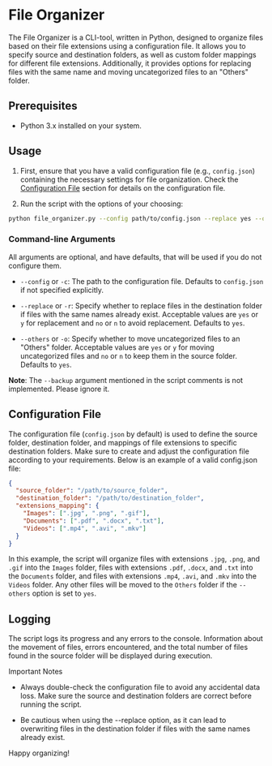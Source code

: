 # File Organizer

The File Organizer is a CLI-tool, written in Python,  designed to organize files based on their file extensions using a configuration file. It allows you to specify source and destination folders, as well as custom folder mappings for different file extensions. Additionally, it provides options for replacing files with the same name and moving uncategorized files to an "Others" folder.

## Prerequisites

- Python 3.x installed on your system.

## Usage

1. First, ensure that you have a valid configuration file (e.g., `config.json`) containing the necessary settings for file organization. Check the [Configuration File](#configuration-file) section for details on the configuration file.

2. Run the script with the options of your choosing:

```bash
python file_organizer.py --config path/to/config.json --replace yes --others yes

```

### Command-line Arguments

All arguments are optional, and have defaults, that will be used if you do not configure them.

- `--config` or `-c`: The path to the configuration file. Defaults to `config.json` if not specified explicitly.
  
- `--replace` or `-r`: Specify whether to replace files in the destination folder if files with the same names already exist. Acceptable values are `yes` or `y` for replacement and `no` or `n` to avoid replacement. Defaults to `yes`.
  
- `--others` or `-o`: Specify whether to move uncategorized files to an "Others" folder. Acceptable values are `yes` or `y` for moving uncategorized files and `no` or `n` to keep them in the source folder. Defaults to `yes`.

**Note**: The `--backup` argument mentioned in the script comments is not implemented. Please ignore it.

## Configuration File

The configuration file (`config.json` by default) is used to define the source folder, destination folder, and mappings of file extensions to specific destination folders. Make sure to create and adjust the configuration file according to your requirements. Below is an example of a valid config.json file:

```json
{
  "source_folder": "/path/to/source_folder",
  "destination_folder": "/path/to/destination_folder",
  "extensions_mapping": {
    "Images": [".jpg", ".png", ".gif"],
    "Documents": [".pdf", ".docx", ".txt"],
    "Videos": [".mp4", ".avi", ".mkv"]
  }
}
```

In this example, the script will organize files with extensions `.jpg`, `.png`, and `.gif` into the `Images` folder, files with extensions `.pdf`, `.docx`, and `.txt` into the `Documents` folder, and files with extensions `.mp4`, `.avi`, and `.mkv` into the `Videos` folder. Any other files will be moved to the `Others` folder if the `--others` option is set to `yes`.


## Logging

The script logs its progress and any errors to the console. Information about the movement of files, errors encountered, and the total number of files found in the source folder will be displayed during execution.

Important Notes

- Always double-check the configuration file to avoid any accidental data loss. Make sure the source and destination folders are correct before running the script.

- Be cautious when using the --replace option, as it can lead to overwriting files in the destination folder if files with the same names already exist.

Happy organizing!